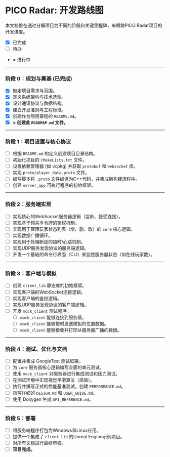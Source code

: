 # PICO Radar: 开发路线图

本文档旨在通过分解项目为不同的阶段和关键里程碑，来跟踪PICO Radar项目的开发进度。

-   [x] 已完成
-   [ ] 待办
-   **>** 进行中

---

### 阶段 0：规划与奠基 (已完成)

*   [x] 敲定项目需求与范围。
*   [x] 定义系统架构与技术选型。
*   [x] 设计通讯协议与数据结构。
*   [x] 建立开发准则与工程标准。
*   [x] 创建作为项目章程的 `README.md`。
*   [x] **> 创建此 `ROADMAP.md` 文件。**

---

### 阶段 1：项目设置与核心协议

*   [ ] 根据 `README.md` 的定义创建项目目录结构。
*   [ ] 初始化项目的 `CMakeLists.txt` 文件。
*   [ ] 设置依赖管理器 (如 vcpkg) 并获取 `protobuf` 和 `websocket` 库。
*   [ ] 实现 `proto/player_data.proto` 文件。
*   [ ] 编写脚本将 `.proto` 文件编译为C++代码，并集成到构建流程中。
*   [ ] 创建 `server_app` 可执行程序的初始框架。

---

### 阶段 2：服务端实现

*   [ ] 实现核心的WebSocket服务器逻辑（监听、接受连接）。
*   [ ] 实现基于预共享令牌的鉴权机制。
*   [ ] 实现用于管理玩家状态列表（增、删、改）的 `core` 核心逻辑。
*   [ ] 实现数据广播循环。
*   [ ] 实现用于处理断连的超时/心跳机制。
*   [ ] 实现UDP服务发现协议的服务端逻辑。
*   [ ] 开发一个基础的命令行界面（CLI）来监控服务器状态（如在线玩家数）。

---

### 阶段 3：客户端与模拟

*   [ ] 创建 `client_lib` 静态库的初始框架。
*   [ ] 实现客户端的WebSocket连接逻辑。
*   [ ] 实现客户端的鉴权逻辑。
*   [ ] 实现UDP服务发现协议的客户端逻辑。
*   [ ] 开发 `mock_client` 测试程序。
    *   [ ] `mock_client` 能够连接到服务器。
    *   [ ] `mock_client` 能够按时发送模拟的位置数据。
    *   [ ] `mock_client` 能够接收并打印从服务器广播的数据。

---

### 阶段 4：测试、优化与文档

*   [ ] 配置并集成 GoogleTest 测试框架。
*   [ ] 为 `core` 服务器核心逻辑编写全面的单元测试。
*   [ ] 使用 `mock_client` 对服务器进行集成测试和压力测试。
*   [ ] 在测试环境中实现视觉平滑算法（插值）。
*   [ ] 执行并撰写正式的性能基准测试，创建 `PERFORMANCE.md`。
*   [ ] 撰写详细的 `DESIGN.md` 和 `USER_GUIDE.md`。
*   [ ] 使用 Doxygen 生成 `API_REFERENCE.md`。

---

### 阶段 5：部署

*   [ ] 将服务端程序打包为Windows和Linux应用。
*   [ ] 提供一个集成了 `client_lib` 的Unreal Engine示例项目。
*   [ ] 对所有文档进行最终审校。
*   [ ] **项目完成。**